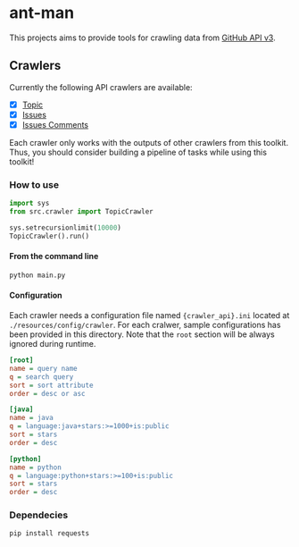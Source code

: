 # ant-man

This projects aims to provide tools for crawling data from [GitHub API v3](https://developer.github.com/v3/).

## Crawlers

Currently the following API crawlers are available:

- [x] [Topic](https://developer.github.com/v3/search/#search-topics)
- [x] [Issues](https://developer.github.com/v3/issues/)
- [x] [Issues Comments](https://developer.github.com/v3/issues/comments/)

Each crawler only works with the outputs of other crawlers from this toolkit. Thus, you should consider building a pipeline of tasks while using this toolkit!

### How to use

```python
import sys
from src.crawler import TopicCrawler

sys.setrecursionlimit(10000)
TopicCrawler().run()
```

#### From the command line

```bash
python main.py
```

#### Configuration

Each crawler needs a configuration file named `{crawler_api}.ini` located at `./resources/config/crawler`. For each cralwer, sample configurations has been provided in this directory. Note that the `root` section will be always ignored during runtime.

```ini
[root]
name = query name
q = search query
sort = sort attribute
order = desc or asc

[java]
name = java
q = language:java+stars:>=1000+is:public
sort = stars
order = desc

[python]
name = python
q = language:python+stars:>=100+is:public
sort = stars
order = desc
```


### Dependecies

```bash
pip install requests
```
